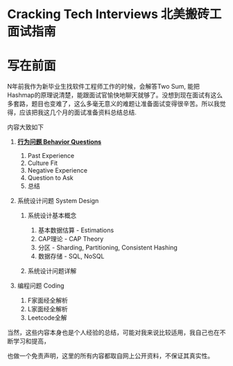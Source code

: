 # Cracking Tech Interviews 北美搬砖工面试指南

# 写在前面

N年前我作为新毕业生找软件工程师工作的时候，会解答Two Sum, 能把Hashmap的原理说清楚，能跟面试官愉快地聊天就够了。没想到现在面试有这么多套路，题目也变难了，这么多毫无意义的难题让准备面试变得很辛苦。所以我觉得，应该把我这几个月的面试准备资料总结总结.

内容大致如下

1. [**行为问题 Behavior Questions**](https://tzheng.gitbooks.io/cracking-technical-interviews/content/behavior-interview.html)
   1. Past Experience
   2. Culture Fit
   3. Negative Experience
   4. Question to Ask
   5. 总结
2. 系统设计问题 System Design

   1. 系统设计基本概念  
         1. 基本数据估算 - Estimations  
         2. CAP理论 - CAP Theory  
         3. 分区 - Sharding, Partitioning, Consistent Hashing  
         4. 数据存储 - SQL, NoSQL

   2. 系统设计问题详解

3. 编程问题 Coding  
   1. F家面经全解析  
   2. L家面经全解析  
   3. Leetcode全解

当然，这些内容本身也是个人经验的总结，可能对我来说比较适用，我自己也在不断学习和提高，

也做一个免责声明，这里的所有内容都取自网上公开资料，不保证其真实性。

